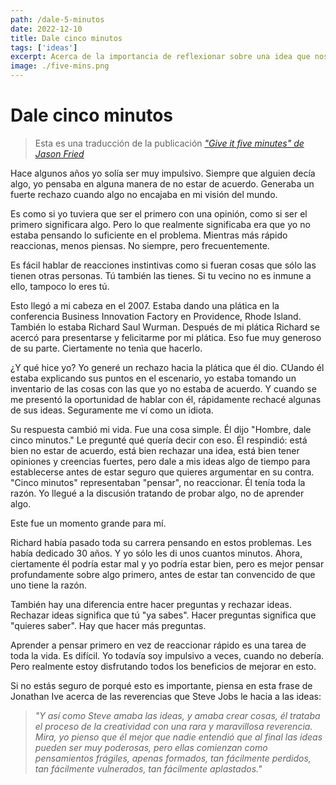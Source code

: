 ```yaml
---
path: /dale-5-minutos
date: 2022-12-10
title: Dale cinco minutos
tags: ['ideas']
excerpt: Acerca de la importancia de reflexionar sobre una idea que nos han compartido antes de descartarla por no estar de acuerdo con ella
image: ./five-mins.png
---
```


# Dale cinco minutos

> Esta es una traducción de la publicación _["Give it five minutes" de Jason Fried](https://signalvnoise.com/posts/3124-give-it-five-minutes)_

Hace algunos años yo solía ser muy impulsivo. Siempre que alguien decía algo, yo pensaba en alguna manera de no estar de acuerdo. Generaba un fuerte rechazo cuando algo no encajaba en mi visión del mundo.

Es como si yo tuviera que ser el primero con una opinión, como si ser el primero significara algo. Pero lo que realmente significaba era que yo no estaba pensando lo suficiente en el problema. Mientras más rápido reaccionas, menos piensas. No siempre, pero frecuentemente.

Es fácil hablar de reacciones instintivas como si fueran cosas que sólo las tienen otras personas. Tú también las tienes. Si tu vecino no es inmune a ello, tampoco lo eres tú.

Esto llegó a mi cabeza en el 2007. Estaba dando una plática en la conferencia Business Innovation Factory en Providence, Rhode Island. También lo estaba Richard Saul Wurman. Después de mi plática Richard se acercó para presentarse y felicitarme por mi plática. Eso fue muy generoso de su parte. Ciertamente no tenìa que hacerlo.

¿Y qué hice yo? Yo generé un rechazo hacia la plática que él dio. CUando él estaba explicando sus puntos en el escenario, yo estaba tomando un inventario de las cosas con las que yo no estaba de acuerdo. Y cuando se me presentó la oportunidad de hablar con él, rápidamente rechacé algunas de sus ideas. Seguramente me ví como un idiota.

Su respuesta cambió mi vida. Fue una cosa simple. Él dijo "Hombre, dale cinco minutos." Le pregunté qué quería decir con eso. Él respindió: está bien no estar de acuerdo, está bien rechazar una idea, está bien tener opiniones y creencias fuertes, pero dale a mis ideas algo de tiempo para establecerse antes de estar seguro que quieres argumentar en su contra. "Cinco minutos" representaban "pensar", no reaccionar. Él tenía toda la razón. Yo llegué a la discusión tratando de probar algo, no de aprender algo.

Este fue un momento grande para mí.

Richard había pasado toda su carrera pensando en estos problemas. Les había dedicado 30 años. Y yo sólo les di unos cuantos minutos. Ahora, ciertamente él podría estar mal y yo podría estar bien, pero es mejor pensar profundamente sobre algo primero, antes de estar tan convencido de que uno tiene la razón.

También hay una diferencia entre hacer preguntas y rechazar ideas. Rechazar ideas significa que tú "ya sabes". Hacer preguntas significa que "quieres saber". Hay que hacer más preguntas.

Aprender a pensar primero en vez de reaccionar rápido es una tarea de toda la vida. Es difícil. Yo todavía soy impulsivo a veces, cuando no debería. Pero realmente estoy disfrutando todos los beneficios de mejorar en esto.

Si no estás seguro de porqué esto es importante, piensa en esta frase de Jonathan Ive acerca de las reverencias que Steve Jobs le hacia a las ideas:

> _"Y así como Steve amaba las ideas, y amaba crear cosas, él trataba el proceso de la creatividad con una rara y maravillosa reverencia. Mira, yo pienso que él mejor que nadie entendió que al final las ideas pueden ser muy poderosas, pero ellas comienzan como pensamientos frágiles, apenas formados, tan fácilmente perdidos, tan fácilmente vulnerados, tan fácilmente aplastados."_
